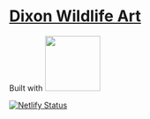 # [Dixon Wildlife Art](https://dixonwildlifeart.com)

Built with <img width="100" src="https://github.com/dixonge/dwa-11ty/blob/master/11ty-logo.png">

[![Netlify Status](https://api.netlify.com/api/v1/badges/e4ab7e82-4eaf-4c63-ac14-6e82c8809efa/deploy-status)](https://app.netlify.com/sites/peaceful-mcclintock-911046/deploys)

